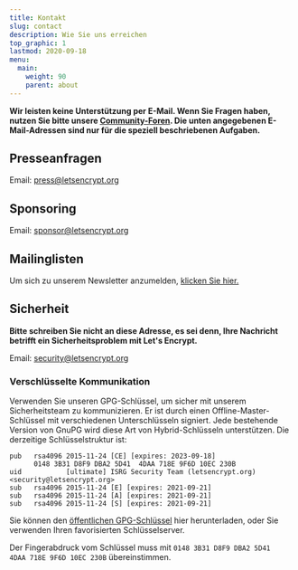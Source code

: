 ```yaml
---
title: Kontakt
slug: contact
description: Wie Sie uns erreichen
top_graphic: 1
lastmod: 2020-09-18
menu:
  main:
    weight: 90
    parent: about
---
```


**Wir leisten keine Unterstützung per E-Mail. Wenn Sie Fragen haben, nutzen Sie bitte unsere [Community-Foren](https://community.letsencrypt.org). Die unten angegebenen E-Mail-Adressen sind nur für die speziell beschriebenen Aufgaben.**

## Presseanfragen

Email: [press@letsencrypt.org](mailto:press@letsencrypt.org)

## Sponsoring

Email: [sponsor@letsencrypt.org](mailto:sponsor@letsencrypt.org)

## Mailinglisten

Um sich zu unserem Newsletter anzumelden, [klicken Sie hier.](https://mailchi.mp/letsencrypt.org/fjp6ha1gad)

## Sicherheit

**Bitte schreiben Sie nicht an diese Adresse, es sei denn, Ihre Nachricht betrifft ein Sicherheitsproblem mit Let's Encrypt.**

Email: [security@letsencrypt.org](mailto:security@letsencrypt.org)

### Verschlüsselte Kommunikation

Verwenden Sie unseren GPG-Schlüssel, um sicher mit unserem Sicherheitsteam zu kommunizieren. Er ist durch einen Offline-Master-Schlüssel mit verschiedenen Unterschlüsseln signiert. Jede bestehende Version von GnuPG wird diese Art von Hybrid-Schlüsseln unterstützen. Die derzeitige Schlüsselstruktur ist:

```
pub   rsa4096 2015-11-24 [CE] [expires: 2023-09-18]
      0148 3B31 D8F9 DBA2 5D41  4DAA 718E 9F6D 10EC 230B
uid           [ultimate] ISRG Security Team (letsencrypt.org) <security@letsencrypt.org>
sub   rsa4096 2015-11-24 [E] [expires: 2021-09-21]
sub   rsa4096 2015-11-24 [A] [expires: 2021-09-21]
sub   rsa4096 2015-11-24 [S] [expires: 2021-09-21]
```

Sie können den [öffentlichen GPG-Schlüssel](/security_letsencrypt.org-publickey.asc) hier herunterladen, oder Sie verwenden Ihren favorisierten Schlüsselserver.

Der Fingerabdruck vom Schlüssel muss mit `0148 3B31 D8F9 DBA2 5D41  4DAA 718E 9F6D 10EC 230B` übereinstimmen.
